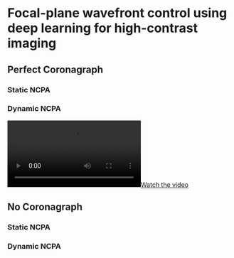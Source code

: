 # Focal-plane wavefront control using deep learning for high-contrast imaging

## Perfect Coronagraph
### Static NCPA
### Dynamic NCPA
[![Watch the video](https://raw.githubusercontent.com/iremsutaskn/iremsutaskn_ao4elt8.github.io/main/vids/coro_dynamic.mp4)](https://raw.githubusercontent.com/iremsutaskn/iremsutaskn_ao4elt8.github.io/main/vids/coro_dynamic.mp4)

## No Coronagraph
### Static NCPA
### Dynamic NCPA
